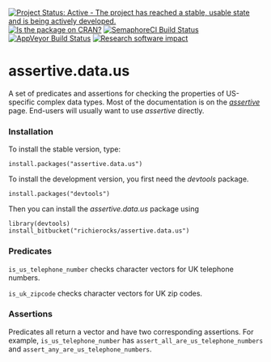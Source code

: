 [![Project Status: Active - The project has reached a stable, usable state and is being actively developed.](http://www.repostatus.org/badges/0.1.0/active.svg)](http://www.repostatus.org/#active)
[![Is the package on CRAN?](http://www.r-pkg.org/badges/version/assertive.data.us)](http://www.r-pkg.org/pkg/assertive.data.us)
[![SemaphoreCI Build Status](https://semaphoreci.com/api/v1/projects/536880e1-f50c-40ac-b021-7e81aa55afab/635106/badge.svg)](https://semaphoreci.com/richierocks/assertive-data-us)
[![AppVeyor Build Status](https://ci.appveyor.com/api/projects/status/nr5ii01ko093ygtx?svg=true)](https://ci.appveyor.com/project/richierocks/assertive-data-us)
[![Research software impact](http://depsy.org/api/package/cran/assertive.data.us/badge.svg)](http://depsy.org/package/r/assertive.data.us)

# assertive.data.us

A set of predicates and assertions for checking the properties of US-specific complex data types.  Most of the documentation is on the *[assertive](https://bitbucket.org/richierocks/assertive)* page.  End-users will usually want to use *assertive* directly.


### Installation

To install the stable version, type:

```{r}
install.packages("assertive.data.us")
```

To install the development version, you first need the *devtools* package.

```{r}
install.packages("devtools")
```

Then you can install the *assertive.data.us* package using

```{r}
library(devtools)
install_bitbucket("richierocks/assertive.data.us")
```

### Predicates

`is_us_telephone_number` checks character vectors for UK telephone numbers.

`is_uk_zipcode` checks character vectors for UK zip codes.

### Assertions

Predicates all return a vector and have two corresponding assertions.  For example,
`is_us_telephone_number` has `assert_all_are_us_telephone_numbers` and `assert_any_are_us_telephone_numbers`.
